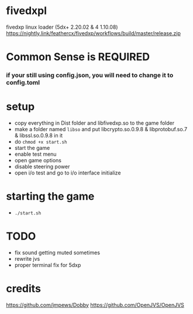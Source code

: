 # fivedxpl
fivedxp linux loader (5dx+ 2.20.02 & 4 1.10.08)
https://nightly.link/feathercx/fivedxp/workflows/build/master/release.zip

# Common Sense is REQUIRED
### if your still using config.json, you will need to change it to config.toml

# setup
- copy everything in Dist folder and libfivedxp.so to the game folder
- make a folder named ```libso``` and put libcrypto.so.0.9.8 & libprotobuf.so.7 & libssl.so.0.9.8 in it
- do ```chmod +x start.sh```
- start the game
- enable test menu
- open game options
- disable steering power
- open i/o test and go to i/o interface initialize

# starting the game
- ```./start.sh```

# TODO
- fix sound getting muted sometimes
- rewrite jvs
- proper terminal fix for 5dxp

# credits
https://github.com/jmpews/Dobby
https://github.com/OpenJVS/OpenJVS